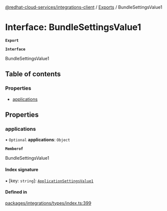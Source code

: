 [@redhat-cloud-services/integrations-client](../README.md) / [Exports](../modules.md) / BundleSettingsValue1

# Interface: BundleSettingsValue1

**`Export`**

**`Interface`**

BundleSettingsValue1

## Table of contents

### Properties

- [applications](BundleSettingsValue1.md#applications)

## Properties

### applications

• `Optional` **applications**: `Object`

**`Memberof`**

BundleSettingsValue1

#### Index signature

▪ [key: `string`]: [`ApplicationSettingsValue1`](ApplicationSettingsValue1.md)

#### Defined in

[packages/integrations/types/index.ts:399](https://github.com/RedHatInsights/javascript-clients/blob/master/packages/integrations/types/index.ts#L399)

